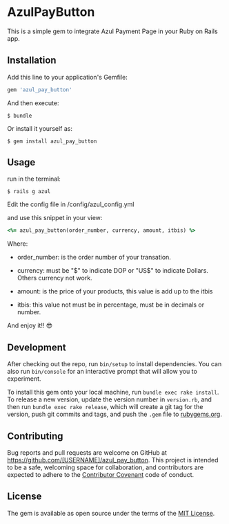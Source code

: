 # AzulPayButton

This is a simple gem to integrate Azul Payment Page in your Ruby on Rails app.

## Installation

Add this line to your application's Gemfile:

```ruby
gem 'azul_pay_button'
```

And then execute:

    $ bundle

Or install it yourself as:

    $ gem install azul_pay_button

## Usage

run in the terminal:

    $ rails g azul

Edit the config file in /config/azul_config.yml

and use this snippet in your view:

```ruby
<%= azul_pay_button(order_number, currency, amount, itbis) %>
```
Where:

* order_number: is the order number of your transation.

* currency: must be "$" to indicate DOP or "US$" to indicate Dollars. Others currency not work.

* amount: is the price of your products, this value is add up to the itbis

* itbis: this value not must be in percentage, must be in decimals or number.

And enjoy it!! 😎

## Development

After checking out the repo, run `bin/setup` to install dependencies. You can also run `bin/console` for an interactive prompt that will allow you to experiment.

To install this gem onto your local machine, run `bundle exec rake install`. To release a new version, update the version number in `version.rb`, and then run `bundle exec rake release`, which will create a git tag for the version, push git commits and tags, and push the `.gem` file to [rubygems.org](https://rubygems.org).

## Contributing

Bug reports and pull requests are welcome on GitHub at https://github.com/[USERNAME]/azul_pay_button. This project is intended to be a safe, welcoming space for collaboration, and contributors are expected to adhere to the [Contributor Covenant](http://contributor-covenant.org) code of conduct.


## License

The gem is available as open source under the terms of the [MIT License](http://opensource.org/licenses/MIT).

